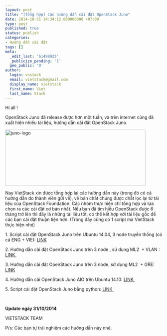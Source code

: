 ```yaml
---
layout: post
title: "[Tổng hợp] Các hướng dẫn cài đặt OpenStack Juno"
date: 2014-10-31 14:34:12.000000000 +07:00
type: post
published: true
status: publish
categories:
- Hướng dẫn cài đặt
tags: []
meta:
  _edit_last: '61498925'
  _publicize_pending: '1'
  geo_public: '0'
author:
  login: vnstack
  email: vietstack@gmail.com
  display_name: vietstack
  first_name: Viet
  last_name: Stack
---
```

<p>Hi all !</p>
<p>OpenStack Juno đã release được hơn một tuần, và trên internet cũng đã xuất hiện nhiều tài liệu, hướng dẫn cài đặt OpenStack Juno.</p>
<p><a href="https://vietstack.files.wordpress.com/2014/10/juno-logo.png"><img class="aligncenter size-full wp-image-363" src="{{ site.baseurl }}/assets/juno-logo.png" alt="juno-logo" width="450" height="180" /></a></p>
<p>Nay VietStack xin được tổng hợp lại các hướng dẫn này (trong đó có cả hướng dẫn do thành viên gửi về), về bản chất chúng được chắt lọc lại từ tài liệu của OpenStack Foundation. Các nhóm thực hiện chỉ tổng hợp và lựa chọn ra các cài đặt cơ bản nhất. Nếu bạn đã tìm hiểu OpenStack được 6 tháng trở lên thì đây là những tài liệu tốt, có thể kết hợp với tài liệu gốc để các bạn cài đặt thuận tiện hơn. (Trong đây cũng có 1 script mà VietStack thực hiện nhé)</p>
<p>1. Script cài đặt OpenStack Juno trên Ubuntu 14.04, 3 node truyền thống (có cả ENG + VIE): <a title="Script Juno " href="https://github.com/vietstacker/openstack-juno-script-aio" target="_blank">LINK</a></p>
<p>2. Hướng dẫn cài đặt OpenStack Juno trên 3 node , sử dụng ML2  + VLAN : <a title="OpenStack Juno Quick Installation Guide on Ubuntu 14.04(" href="http://www.cloudcraft.cn/openstack-juno-quick-installation-guide-on-ubuntu-14-04/" target="_blank">LINK </a></p>
<p>3. Hướng dẫn cài đặt OpenStack Juno trên 3 node, sử dụng ML2  + GRE: <a title="OpenStack Juno, ML2 GRE" href="http://intocloud.org/?p=281" target="_blank">LINK</a></p>
<p>4. Hướng dẫn cài OpenStack Juno AIO trên Ubuntu 14.10: <a title="OpenStack Juno AIO Ubuntu 14.10" href="http://fosskb.wordpress.com/2014/10/18/openstack-juno-on-ubuntu-14-10/" target="_blank">LINK </a></p>
<p>5. Script cài đặt OpenStack Juno bằng python: <a title="openstack juno python" href="https://github.com/romilgupta/openstack-icehouse-scripts" target="_blank">LINK </a></p>
<p>&nbsp;</p>
<p><strong>Update ngày 31/10/2014</strong></p>
<p>VIETSTACK TEAM</p>
<p>P/s: Các bạn tự trải nghiệm các hướng dẫn này nhé.</p>
